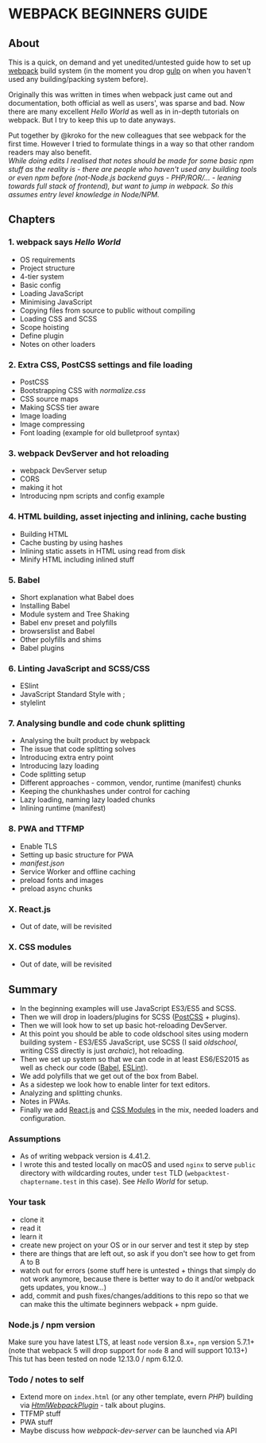 # WEBPACK BEGINNERS GUIDE

## About

This is a quick, on demand and yet unedited/untested guide how to set up [webpack](https://webpack.js.org) build system (in the moment you drop [gulp](http://gulpjs.com) on when you haven't used any building/packing system before).

Originally this was written in times when webpack just came out and documentation, both official as well as users', was sparse and bad. Now there are many excellent *Hello World* as well as in in-depth tutorials on webpack. But I try to keep this up to date anyways.

Put together by @kroko for the new colleagues that see webpack for the first time. However I tried to formulate things in a way so that other random readers may also benefit.  
_While doing edits I realised that notes should be made for some basic npm stuff as the reality is - there are people who haven't used any building tools or even npm before (not-Node.js backend guys - PHP/ROR/... - leaning towards full stack of frontend), but want to jump in webpack. So this assumes entry level knowledge in Node/NPM._

## Chapters

### 1. webpack says *Hello World*

* OS requirements
* Project structure
* 4-tier system
* Basic config
* Loading JavaScript
* Minimising JavaScript
* Copying files from source to public without compiling
* Loading CSS and SCSS
* Scope hoisting
* Define plugin
* Notes on other loaders

### 2. Extra CSS, PostCSS settings and file loading

* PostCSS
* Bootstrapping CSS with *normalize.css*
* CSS source maps
* Making SCSS tier aware
* Image loading
* Image compressing
* Font loading (example for old bulletproof syntax)

### 3. webpack DevServer and hot reloading

* webpack DevServer setup
* CORS
* making it hot
* Introducing npm scripts and config example

### 4. HTML building, asset injecting and inlining, cache busting

* Building HTML
* Cache busting by using hashes
* Inlining static assets in HTML using read from disk
* Minify HTML including inlined stuff

### 5. Babel

* Short explanation what Babel does
* Installing Babel
* Module system and Tree Shaking
* Babel env preset and polyfills
* browserslist and Babel
* Other polyfills and shims
* Babel plugins

### 6. Linting JavaScript and SCSS/CSS

* ESlint
* JavaScript Standard Style with ;
* stylelint

### 7. Analysing bundle and code chunk splitting

* Analysing the built product by webpack
* The issue that code splitting solves
* Introducing extra entry point
* Introducing lazy loading
* Code splitting setup
* Different approaches - common, vendor, runtime (manifest) chunks
* Keeping the chunkhashes under control for caching
* Lazy loading, naming lazy loaded chunks
* Inlining runtime (manifest)

### 8. PWA and TTFMP

* Enable TLS
* Setting up basic structure for PWA
* *manifest.json*
* Service Worker and offline caching
* preload fonts and images
* preload async chunks

### X. React.js

* Out of date, will be revisited

### X. CSS modules

* Out of date, will be revisited

## Summary

* In the beginning examples will use JavaScript ES3/ES5 and SCSS.
* Then we will drop in loaders/plugins for SCSS ([PostCSS](http://postcss.org) + plugins).
* Then we will look how to set up basic hot-reloading DevServer.
* At this point you should be able to code oldschool sites using modern building system - ES3/ES5 JavaScript, use SCSS (I said _oldschool_, writing CSS directly is just _archaic_), hot reloading.
* Then we set up system so that we can code in at least ES6/ES2015 as well as check our code ([Babel](https://babeljs.io), [ESLint](http://eslint.org)).
* We add polyfills that we get out of the box from Babel.
* As a sidestep we look how to enable linter for text editors.
* Analyzing and splitting chunks.
* Notes in PWAs.
* Finally we add [React.js](https://facebook.github.io/react/) and [CSS Modules](https://github.com/css-modules/css-modules) in the mix, needed loaders and configuration.

### Assumptions

* As of writing webpack version is 4.41.2.
* I wrote this and tested locally on macOS and used `nginx` to serve `public` directory with wildcarding routes, under `test` TLD (`webpacktest-chaptername.test` in this case). See *Hello World* for setup.

### Your task

* clone it
* read it
* learn it
* create new project on your OS or in our server and test it step by step
* there are things that are left out, so ask if you don't see how to get from A to B
* watch out for errors (some stuff here is untested + things that simply do not work anymore, because there is better way to do it and/or webpack gets updates, you know...)
* add, commit and push fixes/changes/additions to this repo so that we can make this the ultimate beginners webpack + npm guide.

### Node.js / npm version

Make sure you have latest LTS, at least `node` version 8.x+, `npm` version 5.7.1+  (note that webpack 5 will drop support for `node` 8 and will support 10.13+)
This tut has been tested on node 12.13.0 / npm 6.12.0.

### Todo / notes to self

* Extend more on `index.html` (or any other template, evern *PHP*) building via [*HtmlWebpackPlugin*](https://www.npmjs.com/package/html-webpack-plugin) - talk about plugins.
* TTFMP stuff
* PWA stuff
* Maybe discuss how *webpack-dev-server* can be launched via API